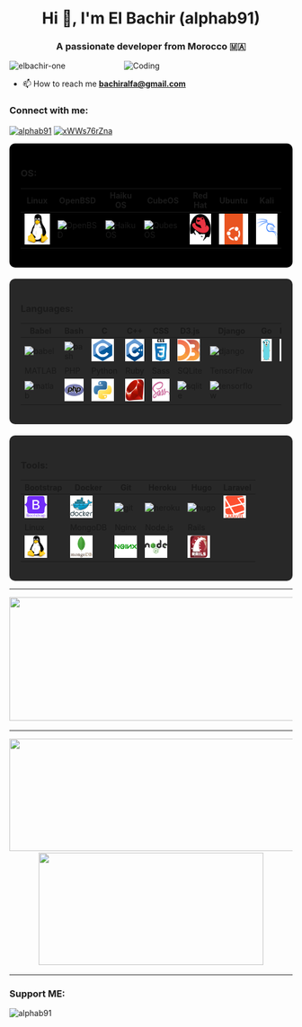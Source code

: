 <h1 align="center">Hi 👋, I'm El Bachir (alphab91)</h1>
<h3 align="center">A passionate developer from Morocco 🇲🇦</h3>

<img align="right" alt="Coding" width="300" src="https://images.squarespace-cdn.com/content/v1/5769fc401b631bab1addb2ab/1541580611624-TE64QGKRJG8SWAIUS7NS/coding-freak.gif">

<p align="left"> <img src="https://komarev.com/ghpvc/?username=elbachir-one&label=Profile%20views&color=0e75b6&style=flat" alt="elbachir-one" /> </p>

- 📫 How to reach me **bachiralfa@gmail.com**

<h3 align="left">Connect with me:</h3>
<p align="left">
  <a href="https://www.youtube.com/@alphab91" target="blank"><img align="center" src="https://raw.githubusercontent.com/rahuldkjain/github-profile-readme-generator/master/src/images/icons/Social/youtube.svg" alt="alphab91" height="30" width="40" /></a>
  <a href="https://discord.gg/xWWs76rZna" target="blank"><img align="center" src="https://raw.githubusercontent.com/rahuldkjain/github-profile-readme-generator/master/src/images/icons/Social/discord.svg" alt="xWWs76rZna" height="30" width="40" /></a>
</p>

<div style="background-color: #000000; padding: 20px; border-radius: 10px;">

### OS:

| Linux | OpenBSD | Haiku OS | CubeOS | Red Hat | Ubuntu | Kali |
|----------|----------|----------|----------|----------|----------|----------|
| <img src="https://github.com/devicons/devicon/blob/master/icons/linux/linux-original.svg" title="Linux" alt="Linux" width="55" height="55"/> | <img src="https://upload.wikimedia.org/wikipedia/commons/9/9b/OpenBSD_textual_logo.svg" title="OpenBSD" alt="OpenBSD" width="65" height="55"/> | <img src="https://upload.wikimedia.org/wikipedia/commons/f/f3/Haiku_%28operating_system%29_logo.svg" title="Haiku OS" alt="Haiku OS" width="65" height="55"/> | <img src="https://upload.wikimedia.org/wikipedia/commons/6/61/Qubes_OS_Logo.svg" title="Qubes OS" alt="Qubes OS" width="55" height="55"/> | <img src="https://github.com/devicons/devicon/blob/master/icons/redhat/redhat-original.svg" title="Red Hat" alt="Red Hat" width="55" height="55"/> | <img src="https://github.com/devicons/devicon/blob/master/icons/ubuntu/ubuntu-original.svg" title="Ubuntu" alt="Ubuntu" width="55" height="55"/> | <img src="https://github.com/canaleal/devicon/blob/new-icon-kali-linux/icons/kalilinux/kalilinux-original-wordmark.svg" title="Kali Linux" alt="Kali Linux" width="55" height="55"/> |

</div>

<div style="background-color: #282828; padding: 20px; margin-top: 20px; border-radius: 10px;">

### Languages:

| Babel | Bash | C | C++ | CSS | D3.js | Django | Go | HTML | JavaScript |
|----------|----------|----------|----------|----------|----------|----------|----------|----------|----------|
| <img src="https://www.vectorlogo.zone/logos/babeljs/babeljs-icon.svg" alt="babel" width="40" height="40"/> | <img src="https://www.vectorlogo.zone/logos/gnu_bash/gnu_bash-icon.svg" alt="bash" width="40" height="40"/> | <img src="https://raw.githubusercontent.com/devicons/devicon/master/icons/c/c-original.svg" alt="c" width="40" height="40"/> | <img src="https://raw.githubusercontent.com/devicons/devicon/master/icons/cplusplus/cplusplus-original.svg" alt="cplusplus" width="40" height="40"/> | <img src="https://raw.githubusercontent.com/devicons/devicon/master/icons/css3/css3-original-wordmark.svg" alt="css3" width="40" height="40"/> | <img src="https://raw.githubusercontent.com/devicons/devicon/master/icons/d3js/d3js-original.svg" alt="d3js" width="40" height="40"/> | <img src="https://cdn.worldvectorlogo.com/logos/django.svg" alt="django" width="40" height="40"/> | <img src="https://raw.githubusercontent.com/devicons/devicon/master/icons/go/go-original.svg" alt="go" width="40" height="40"/> | <img src="https://raw.githubusercontent.com/devicons/devicon/master/icons/html5/html5-original-wordmark.svg" alt="html5" width="40" height="40"/> | <img src="https://raw.githubusercontent.com/devicons/devicon/master/icons/javascript/javascript-original.svg" alt="javascript" width="40" height="40"/> |
| MATLAB | PHP | Python | Ruby | Sass | SQLite | TensorFlow | | | |
| <img src="https://upload.wikimedia.org/wikipedia/commons/2/21/Matlab_Logo.png" alt="matlab" width="40" height="40"/> | <img src="https://raw.githubusercontent.com/devicons/devicon/master/icons/php/php-original.svg" alt="php" width="40" height="40"/> | <img src="https://raw.githubusercontent.com/devicons/devicon/master/icons/python/python-original.svg" alt="python" width="40" height="40"/> | <img src="https://raw.githubusercontent.com/devicons/devicon/master/icons/ruby/ruby-original.svg" alt="ruby" width="40" height="40"/> | <img src="https://raw.githubusercontent.com/devicons/devicon/master/icons/sass/sass-original.svg" alt="sass" width="40" height="40"/> | <img src="https://www.vectorlogo.zone/logos/sqlite/sqlite-icon.svg" alt="sqlite" width="40" height="40"/> | <img src="https://www.vectorlogo.zone/logos/tensorflow/tensorflow-icon.svg" alt="tensorflow" width="40" height="40"/> | | | |

</div>

<div style="background-color: #282828; padding: 20px; margin-top: 20px; border-radius: 10px;">

### Tools:

| Bootstrap | Docker | Git | Heroku | Hugo | Laravel |
|----------|----------|----------|----------|----------|----------|
| <img src="https://raw.githubusercontent.com/devicons/devicon/master/icons/bootstrap/bootstrap-plain-wordmark.svg" alt="bootstrap" width="40" height="40"/> | <img src="https://raw.githubusercontent.com/devicons/devicon/master/icons/docker/docker-original-wordmark.svg" alt="docker" width="40" height="40"/> | <img src="https://www.vectorlogo.zone/logos/git-scm/git-scm-icon.svg" alt="git" width="40" height="40"/> | <img src="https://www.vectorlogo.zone/logos/heroku/heroku-icon.svg" alt="heroku" width="40" height="40"/> | <img src="https://api.iconify.design/logos-hugo.svg" alt="hugo" width="40" height="40"/> | <img src="https://raw.githubusercontent.com/devicons/devicon/master/icons/laravel/laravel-plain-wordmark.svg" alt="laravel" width="40" height="40"/> |
| Linux | MongoDB | Nginx | Node.js | Rails |
| <img src="https://raw.githubusercontent.com/devicons/devicon/master/icons/linux/linux-original.svg" alt="linux" width="40" height="40"/> | <img src="https://raw.githubusercontent.com/devicons/devicon/master/icons/mongodb/mongodb-original-wordmark.svg" alt="mongodb" width="40" height="40"/> | <img src="https://raw.githubusercontent.com/devicons/devicon/master/icons/nginx/nginx-original.svg" alt="nginx" width="40" height="40"/> | <img src="https://raw.githubusercontent.com/devicons/devicon/master/icons/nodejs/nodejs-original-wordmark.svg" alt="nodejs" width="40" height="40"/> | <img src="https://raw.githubusercontent.com/devicons/devicon/master/icons/rails/rails-original-wordmark.svg" alt="rails" width="40" height="40"/> |

</div>

<hr>

<p align="center">
  <img width="800" height="220" src="https://streak-stats.demolab.com?user=elbachir-one&theme=highcontrast&hide_border=true&border_radius=5&card_width=800">
</p>


---


<p align="center">
  <img width="600" height="200" src="https://github-readme-stats.vercel.app/api?username=elbachir-one&show_icons=true&theme=vision-friendly-dark">
  <img width="400" height="200" src="https://github-readme-stats.vercel.app/api/top-langs/?username=elbachir-one&size_weight=0.0005&count_weight=0.3&layout=compact&theme=vision-friendly-dark">
</p>


<hr>

<h3 align="left">Support ME:</h3>
<p><a href="https://www.buymeacoffee.com/alphab91" target="blank"><img align="left" src="https://cdn.buymeacoffee.com/buttons/v2/default-yellow.png" height="50" width="210" alt="alphab91"/></a></p>
<br><br>
